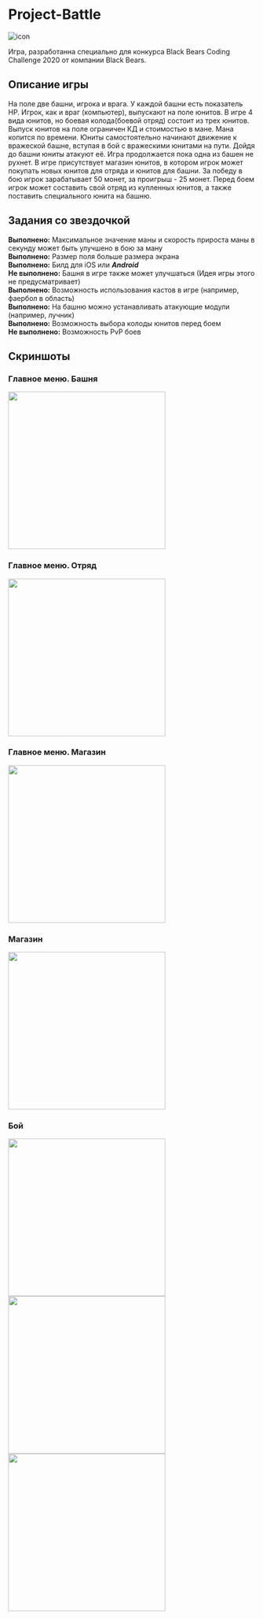 <h1>Project-Battle</h1>

![icon](https://github.com/Chobotov/Project-Battle/blob/master/Assets/icon/iconGame.png)

<p>Игра, разработанна специально для конкурса Black Bears Coding Challenge 2020 от компании Black Bears.</p>
<h2>Описание игры</h2>
<p>На поле две башни, игрока и врага. У каждой башни есть показатель HP. Игрок, как и враг (компьютер), выпускают на поле юнитов. В игре 4 вида юнитов, но боевая колода(боевой отряд) состоит из трех юнитов. Выпуск юнитов на поле ограничен КД и стоимостью в мане. Мана копится по времени. Юниты самостоятельно начинают движение к вражеской башне, вступая в бой с вражескими юнитами на пути. Дойдя до башни юниты атакуют её. Игра продолжается пока одна из башен не рухнет. В игре присутствует магазин юнитов, в котором игрок может покупать новых юнитов для отряда и юнитов для башни. За победу в бою игрок зарабатывает 50 монет, за проигрыш - 25 монет. Перед боем игрок может составить свой отряд из купленных юнитов, а также поставить специального юнита на башню.</p>
<h2>Задания со звездочкой</h2>
<p><strong>Выполнено:</strong> Максимальное значение маны и скорость прироста маны в секунду может быть улучшено в бою за ману<br>
<strong>Выполнено:</strong> Размер поля больше размера экрана<br>
<strong>Выполнено:</strong> Билд для iOS или <strong><em>Android</em></strong><br>
<strong>Не выполнено:</strong> Башня в игре также может улучшаться (Идея игры этого не предусматривает)<br>
<strong>Выполнено:</strong> Возможность использования кастов в игре (например, фаербол в область)<br>
<strong>Выполнено:</strong> На башню можно устанавливать атакующие модули (например, лучник)<br>
<strong>Выполнено:</strong> Возможность выбора колоды юнитов перед боем<br>
<strong>Не выполнено:</strong> Возможность PvP боев</p>
<h2>Скриншоты</h2>
<h3>Главное меню. Башня</h3>

<img src="https://github.com/Chobotov/Project-Battle/blob/master/Assets/Screenshots/MainMenuTower.jpg" width="320">

<h3>Главное меню. Отряд</h3>

<img src="https://github.com/Chobotov/Project-Battle/blob/master/Assets/Screenshots/MainMenuSquad.jpg" width="320">

<h3>Главное меню. Магазин</h3>

<img src="https://github.com/Chobotov/Project-Battle/blob/master/Assets/Screenshots/MainMenuShop.jpg" width="320">

<h3>Магазин</h3>

<img src="https://github.com/Chobotov/Project-Battle/blob/master/Assets/Screenshots/Shop.png" width="320">

<h3>Бой</h3>

<img src="https://github.com/Chobotov/Project-Battle/blob/master/Assets/Screenshots/Game1.png" width="320">

<img src="https://github.com/Chobotov/Project-Battle/blob/master/Assets/Screenshots/Game2.png" width="320">

<img src="https://github.com/Chobotov/Project-Battle/blob/master/Assets/Screenshots/Game3.png" width="320">


